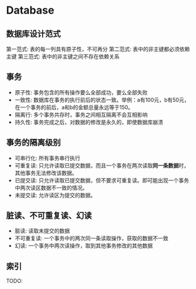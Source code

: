 # Database

## 数据库设计范式
第一范式: 表的每一列具有原子性，不可再分
第二范式: 表中的非主键都必须依赖主键
第三范式: 表中的非主键之间不存在依赖关系

## 事务
- 原子性: 事务包含的所有操作要么全部成功，要么全部失败
- 一致性: 数据库在事务的执行前后的状态一致。举例：a有100元，b有50元，在一个事务的前后，a和b的金额总量永远等于150。
- 隔离行: 多个事务共存时，事务之间相互隔离不会互相影响
- 持久性: 事务完成之后，对数据的修改是永久的，即使数据库崩溃

## 事务的隔离级别
- 可串行化: 所有事务串行执行
- 可重复读: 只允许读取已提交数据，而且一个事务在两次读取**同一条数据**时，其他事务无法修改该数据。
- 已提交读: 只允许读取已提交数据，但不要求可重复读。即可能出现一个事务中两次读区数据不一致的情况。
- 未提交读: 允许读区为提交的数据。

## 脏读、不可重复读、幻读
- 脏读: 读取未提交的数据
- 不可重复读: 一个事务中的两次同一条读取操作，获取的数据不一致
- 幻读: 一个事务中两次读操作，取到其他事务修改的其他数据

## 索引

TODO:

